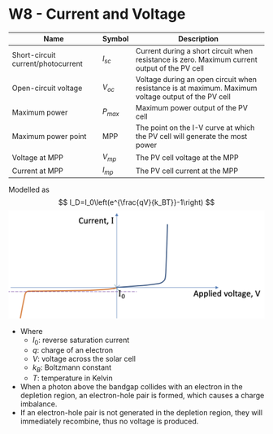 # W8 - Current and Voltage

| Name                                | Symbol        | Description                                                                 |
|-------------------------------------|---------------|-----------------------------------------------------------------------------|
| Short-circuit current/photocurrent | $I_{sc}$      | Current during a short circuit when resistance is zero. Maximum current output of the PV cell |
| Open-circuit voltage                | $V_{oc}$      | Voltage during an open circuit when resistance is at maximum. Maximum voltage output of the PV cell |
| Maximum power                       | $P_{max}$     | Maximum power output of the PV cell                                         |
| Maximum power point                 | MPP           | The point on the I-V curve at which the PV cell will generate the most power |
| Voltage at MPP                      | $V_{mp}$      | The PV cell voltage at the MPP                                              |
| Current at MPP                      | $I_{mp}$      | The PV cell current at the MPP                                              |

Modelled as
$$
I_D=I_0\left(e^{\frac{qV}{k_BT}}-1\right)
$$
![image](ref/pnjunction.png)

- Where
    - $I_0$: reverse saturation current
    - $q$: charge of an electron
    - $V$: voltage across the solar cell
    - $k_B$: Boltzmann constant
    - $T$: temperature in Kelvin
- When a photon above the bandgap collides with an electron in the depletion region, an electron-hole pair is formed, which causes a charge imbalance.
- If an electron-hole pair is not generated in the depletion region, they will immediately recombine, thus no voltage is produced.
